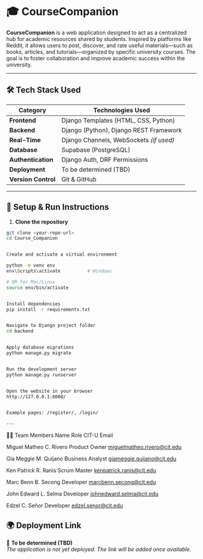 # 🎓 CourseCompanion

**CourseCompanion** is a web application designed to act as a centralized hub for academic resources shared by students. Inspired by platforms like Reddit, it allows users to post, discover, and rate useful materials—such as books, articles, and tutorials—organized by specific university courses. The goal is to foster collaboration and improve academic success within the university.

---

## 🛠️ Tech Stack Used

| Category           | Technologies Used                          |
|--------------------|---------------------------------------------|
| **Frontend**       | Django Templates (HTML, CSS, Python)        |
| **Backend**        | Django (Python), Django REST Framework      |
| **Real-Time**      | Django Channels, WebSockets *(if used)*     |
| **Database**       | Supabase (PostgreSQL)                       |
| **Authentication** | Django Auth, DRF Permissions                |
| **Deployment**     | To be determined (TBD)                      |
| **Version Control**| Git & GitHub                                |


---

## 🚀 Setup & Run Instructions

1. **Clone the repository**
```bash
git clone <your-repo-url>
cd Course_Companion


Create and activate a virtual environment

python -m venv env
env\Scripts\activate          # Windows

# OR for Mac/Linux
source env/bin/activate


Install dependencies
pip install -r requirements.txt


Navigate to Django project folder
cd backend


Apply database migrations
python manage.py migrate


Run the development server
python manage.py runserver


Open the website in your browser
http://127.0.0.1:8000/


Example pages: /register/, /login/

---
```


👨‍💻 Team Members
Name	Role	CIT-U Email

Miguel Matheo C. Rivero	Product Owner	miguelmatheo.rivero@cit.edu

Gia Meggie M. Quijano	Business Analyst	giameggie.quijano@cit.edu

Ken Patrick R. Ranis	Scrum Master	kenpatrick.ranis@cit.edu

Marc Benn B. Secong	Developer	marcbenn.secong@cit.edu

John Edward L. Selma	Developer	johnedward.selma@cit.edu

Edzel C. Señor	Developer	edzel.senor@cit.edu


## 🌍 Deployment Link

🔗 **To be determined (TBD)**  
_The application is not yet deployed. The link will be added once available._



